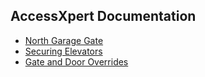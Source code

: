 ## AccessXpert Documentation

* [North Garage Gate](https://collabtime.github.io/axdocs/northGarageGate)
* [Securing Elevators](https://collabtime.github.io/axdocs/securingElevators)
* [Gate and Door Overrides](https://collabtime.github.io/axdocs/elevatorGateDoorOverrides)
